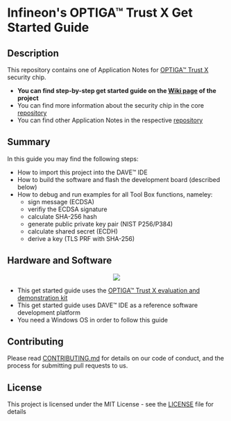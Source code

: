 # Infineon's OPTIGA&trade; Trust X Get Started Guide

## Description

This repository contains one of Application Notes for [OPTIGA™ Trust X](https://www.infineon.com/cms/en/product/security-smart-card-solutions/optiga-embedded-security-solutions/optiga-trust/optiga-trust-x-sls-32aia/) security chip.

* **You can find step-by-step get started guide on the [Wiki page](https://github.com/Infineon/getstarted-optiga-trust-x/wiki) of the project**
* You can find more information about the security chip in the core [repository](https://github.com/Infineon/optiga-trust-x)
* You can find other Application Notes in the respective [repository](https://github.com/Infineon/appnotes-optiga-trust-x)

## Summary
In this guide you may find the following steps:
* How to import this project into the DAVE™ IDE
* How to build the software and flash the development board (described below)
* How to debug and run examples for all Tool Box functions, nameley: 
    * sign message (ECDSA)
    * verifiy the ECDSA signature
    * calculate SHA-256 hash
    * generate public private key pair (NIST P256/P384)
    * calculate shared secret (ECDH)
    * derive a key (TLS PRF with SHA-256) 

## Hardware and Software
<p align="center">
  <img src="https://www.infineon.com/export/sites/default/_images/product/evaluation-boards/OPTIGA-trust-x-eval-kit.jpg_123076721.jpg">
</p>

* This get started guide uses the [OPTIGA™ Trust X evaluation and demonstration kit](https://www.infineon.com/cms/en/product/evaluation-boards/optiga-trust-x-eval-kit/)
* This get started guide uses DAVE™ IDE as a reference software development platform
* You need a Windows OS in order to follow this guide

## Contributing
Please read [CONTRIBUTING.md](https://github.com/Infineon/arduino-optiga-trust-x/blob/master/CONTRIBUTING.md) for details on our code of conduct, and the process for submitting pull requests to us.

## License
This project is licensed under the MIT License - see the [LICENSE](LICENSE) file for details
